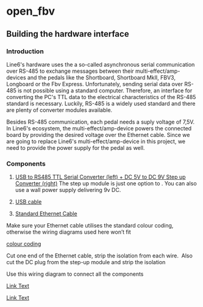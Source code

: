 # open_fbv

## Building the hardware interface
### Introduction
Line6's hardware uses the a so-called asynchronous serial communication over RS-485 to exchange messages between their multi-effect/amp-devices and the pedals like the Shortboard, Shortboard MkII, FBV3, Longboard or the Fbv Express. Unfortunately, sending serial data over RS-485 is not possible using a standard computer. Therefore, an interface for converting the PC's TTL data to the electrical characteristics of the RS-485 standard is necessary. Luckily, RS-485 is a widely used standard and there are plenty of converter modules available. 

Besides RS-485 communication, each pedal needs a suply voltage of 7,5V. In Line6's ecosystem, the multi-effect/amp-device powers the connected board by providing the desired voltage over the Ethernet cable. Since we are going to replace Line6's multi-effect/amp-device in this project, we need to provide the power supply for the pedal as well.

### Components

1. [USB to RS485 TTL Serial Converter (left) + DC 5V to DC 9V Step up Converter (right)](https://user-images.githubusercontent.com/34777492/34322801-440f99c8-e832-11e7-92da-da0167ba90af.jpg)
The step up module is just one option to . You can also use a wall power supply delivering 9v DC.

2. [USB cable](https://user-images.githubusercontent.com/34777492/34322802-4428a06c-e832-11e7-8e62-c2bfff472aa1.jpg)

3. [Standard Ethernet Cable](https://user-images.githubusercontent.com/34777492/34322803-44413c94-e832-11e7-9c87-09f73d2281ce.jpg)

Make sure your Ethernet cable utilises the standard colour coding, otherwise the wiring diagrams used here won’t fit

[colour coding](https://user-images.githubusercontent.com/34777492/34322804-445bd252-e832-11e7-99a5-1be2f7590715.jpg)

Cut one end of the Ethernet cable, strip the isolation from each wire. 
Also cut the DC plug from the step-up module and strip the isolation

Use this wiring diagram to connect all the components

[Link Text](https://user-images.githubusercontent.com/34777492/34322805-44756d5c-e832-11e7-8b26-ca0587022e24.jpg)

[Link Text](https://user-images.githubusercontent.com/34777492/34322806-448eb19a-e832-11e7-8665-59733140c826.jpg)

